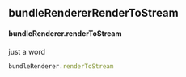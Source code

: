 ## bundleRendererRenderToStream
#### bundleRenderer.renderToStream
just a word
```javascript
bundleRenderer.renderToStream
```